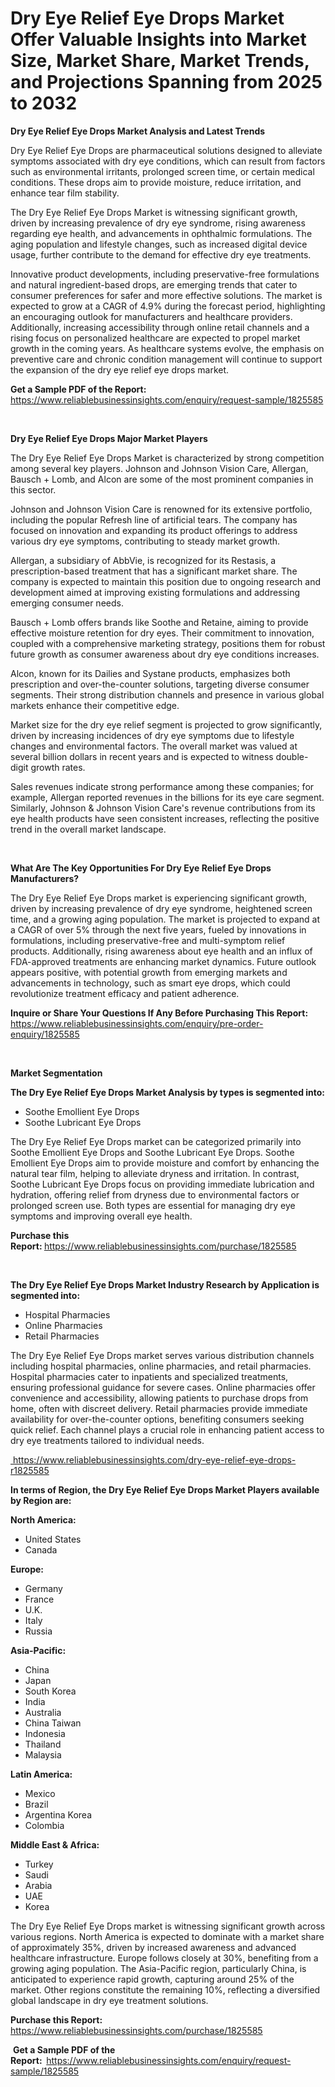 <p><h1>Dry Eye Relief Eye Drops Market Offer Valuable Insights into Market Size, Market Share, Market Trends, and Projections Spanning from 2025 to 2032</h1></p><p><strong>Dry Eye Relief Eye Drops Market Analysis and Latest Trends</strong></p>
<p><p>Dry Eye Relief Eye Drops are pharmaceutical solutions designed to alleviate symptoms associated with dry eye conditions, which can result from factors such as environmental irritants, prolonged screen time, or certain medical conditions. These drops aim to provide moisture, reduce irritation, and enhance tear film stability. </p><p>The Dry Eye Relief Eye Drops Market is witnessing significant growth, driven by increasing prevalence of dry eye syndrome, rising awareness regarding eye health, and advancements in ophthalmic formulations. The aging population and lifestyle changes, such as increased digital device usage, further contribute to the demand for effective dry eye treatments. </p><p>Innovative product developments, including preservative-free formulations and natural ingredient-based drops, are emerging trends that cater to consumer preferences for safer and more effective solutions. The market is expected to grow at a CAGR of 4.9% during the forecast period, highlighting an encouraging outlook for manufacturers and healthcare providers. Additionally, increasing accessibility through online retail channels and a rising focus on personalized healthcare are expected to propel market growth in the coming years. As healthcare systems evolve, the emphasis on preventive care and chronic condition management will continue to support the expansion of the dry eye relief eye drops market.</p></p>
<p><strong>Get a Sample PDF of the Report:&nbsp;</strong> <a href="https://www.reliablebusinessinsights.com/enquiry/request-sample/1825585?utm_campaign=2747&utm_medium=2&utm_source=Github&utm_content=ia&utm_term=19042025&utm_id=dry-eye-relief-eye-drops">https://www.reliablebusinessinsights.com/enquiry/request-sample/1825585</a></p>
<p>&nbsp;</p>
<p><strong>Dry Eye Relief Eye Drops Major Market Players</strong></p>
<p><p>The Dry Eye Relief Eye Drops Market is characterized by strong competition among several key players. Johnson and Johnson Vision Care, Allergan, Bausch + Lomb, and Alcon are some of the most prominent companies in this sector. </p><p>Johnson and Johnson Vision Care is renowned for its extensive portfolio, including the popular Refresh line of artificial tears. The company has focused on innovation and expanding its product offerings to address various dry eye symptoms, contributing to steady market growth.</p><p>Allergan, a subsidiary of AbbVie, is recognized for its Restasis, a prescription-based treatment that has a significant market share. The company is expected to maintain this position due to ongoing research and development aimed at improving existing formulations and addressing emerging consumer needs.</p><p>Bausch + Lomb offers brands like Soothe and Retaine, aiming to provide effective moisture retention for dry eyes. Their commitment to innovation, coupled with a comprehensive marketing strategy, positions them for robust future growth as consumer awareness about dry eye conditions increases.</p><p>Alcon, known for its Dailies and Systane products, emphasizes both prescription and over-the-counter solutions, targeting diverse consumer segments. Their strong distribution channels and presence in various global markets enhance their competitive edge.</p><p>Market size for the dry eye relief segment is projected to grow significantly, driven by increasing incidences of dry eye symptoms due to lifestyle changes and environmental factors. The overall market was valued at several billion dollars in recent years and is expected to witness double-digit growth rates.</p><p>Sales revenues indicate strong performance among these companies; for example, Allergan reported revenues in the billions for its eye care segment. Similarly, Johnson & Johnson Vision Care's revenue contributions from its eye health products have seen consistent increases, reflecting the positive trend in the overall market landscape.</p></p>
<p>&nbsp;</p>
<p><strong>What Are The Key Opportunities For Dry Eye Relief Eye Drops Manufacturers?</strong></p>
<p><p>The Dry Eye Relief Eye Drops market is experiencing significant growth, driven by increasing prevalence of dry eye syndrome, heightened screen time, and a growing aging population. The market is projected to expand at a CAGR of over 5% through the next five years, fueled by innovations in formulations, including preservative-free and multi-symptom relief products. Additionally, rising awareness about eye health and an influx of FDA-approved treatments are enhancing market dynamics. Future outlook appears positive, with potential growth from emerging markets and advancements in technology, such as smart eye drops, which could revolutionize treatment efficacy and patient adherence.</p></p>
<p><strong>Inquire or Share Your Questions If Any Before Purchasing This Report:</strong> <a href="https://www.reliablebusinessinsights.com/enquiry/pre-order-enquiry/1825585?utm_campaign=2747&utm_medium=2&utm_source=Github&utm_content=ia&utm_term=19042025&utm_id=dry-eye-relief-eye-drops">https://www.reliablebusinessinsights.com/enquiry/pre-order-enquiry/1825585</a></p>
<p>&nbsp;</p>
<p><strong>Market Segmentation</strong></p>
<p><strong>The Dry Eye Relief Eye Drops Market Analysis by types is segmented into:</strong></p>
<p><ul><li>Soothe Emollient Eye Drops</li><li>Soothe Lubricant Eye Drops</li></ul></p>
<p><p>The Dry Eye Relief Eye Drops market can be categorized primarily into Soothe Emollient Eye Drops and Soothe Lubricant Eye Drops. Soothe Emollient Eye Drops aim to provide moisture and comfort by enhancing the natural tear film, helping to alleviate dryness and irritation. In contrast, Soothe Lubricant Eye Drops focus on providing immediate lubrication and hydration, offering relief from dryness due to environmental factors or prolonged screen use. Both types are essential for managing dry eye symptoms and improving overall eye health.</p></p>
<p><strong>Purchase this Report:&nbsp;</strong><a href="https://www.reliablebusinessinsights.com/purchase/1825585?utm_campaign=2747&utm_medium=2&utm_source=Github&utm_content=ia&utm_term=19042025&utm_id=dry-eye-relief-eye-drops">https://www.reliablebusinessinsights.com/purchase/1825585</a></p>
<p>&nbsp;</p>
<p><strong>The Dry Eye Relief Eye Drops Market Industry Research by Application is segmented into:</strong></p>
<p><ul><li>Hospital Pharmacies</li><li>Online Pharmacies</li><li>Retail Pharmacies</li></ul></p>
<p><p>The Dry Eye Relief Eye Drops market serves various distribution channels including hospital pharmacies, online pharmacies, and retail pharmacies. Hospital pharmacies cater to inpatients and specialized treatments, ensuring professional guidance for severe cases. Online pharmacies offer convenience and accessibility, allowing patients to purchase drops from home, often with discreet delivery. Retail pharmacies provide immediate availability for over-the-counter options, benefiting consumers seeking quick relief. Each channel plays a crucial role in enhancing patient access to dry eye treatments tailored to individual needs.</p></p>
<p><a href="https://www.reliablebusinessinsights.com/dry-eye-relief-eye-drops-r1825585?utm_campaign=2747&utm_medium=2&utm_source=Github&utm_content=ia&utm_term=19042025&utm_id=dry-eye-relief-eye-drops">&nbsp;https://www.reliablebusinessinsights.com/dry-eye-relief-eye-drops-r1825585</a></p>
<p><strong>In terms of Region, the Dry Eye Relief Eye Drops Market Players available by Region are:</strong></p>
<p>
    <p> <strong> North America: </strong>
        <ul>
            <li>United States</li>
            <li>Canada</li>
        </ul>
        </p> 
    <p> <strong> Europe: </strong>
        <ul>
            <li>Germany</li>
            <li>France</li>
            <li>U.K.</li>
            <li>Italy</li>
            <li>Russia</li>
        </ul>
        </p> 
    <p> <strong> Asia-Pacific: </strong>
        <ul>
            <li>China</li>
            <li>Japan</li>
            <li>South Korea</li>
            <li>India</li>
            <li>Australia</li>
            <li>China Taiwan</li>
            <li>Indonesia</li>
            <li>Thailand</li>
            <li>Malaysia</li>
        </ul>
        </p> 
    <p> <strong> Latin America: </strong>
        <ul>
            <li>Mexico</li>
            <li>Brazil</li>
            <li>Argentina Korea</li>
            <li>Colombia</li>
        </ul>
        </p> 
    <p> <strong> Middle East & Africa: </strong>
        <ul>
            <li>Turkey</li>
            <li>Saudi</li>
            <li>Arabia</li>
            <li>UAE</li>
            <li>Korea</li>
        </ul>
    </p>
    </p>
<p><p>The Dry Eye Relief Eye Drops market is witnessing significant growth across various regions. North America is expected to dominate with a market share of approximately 35%, driven by increased awareness and advanced healthcare infrastructure. Europe follows closely at 30%, benefiting from a growing aging population. The Asia-Pacific region, particularly China, is anticipated to experience rapid growth, capturing around 25% of the market. Other regions constitute the remaining 10%, reflecting a diversified global landscape in dry eye treatment solutions.</p></p>
<p><strong>Purchase this Report: </strong><a href="https://www.reliablebusinessinsights.com/purchase/1825585?utm_campaign=2747&utm_medium=2&utm_source=Github&utm_content=ia&utm_term=19042025&utm_id=dry-eye-relief-eye-drops">https://www.reliablebusinessinsights.com/purchase/1825585</a></p>
<p>&nbsp;<strong>Get a Sample PDF of the Report:&nbsp;&nbsp;</strong><a href="https://www.reliablebusinessinsights.com/enquiry/request-sample/1825585?utm_campaign=2747&utm_medium=2&utm_source=Github&utm_content=ia&utm_term=19042025&utm_id=dry-eye-relief-eye-drops">https://www.reliablebusinessinsights.com/enquiry/request-sample/1825585</a></p>
<p><strong></strong></p>
<p><p></p><p></p><p></p></p>